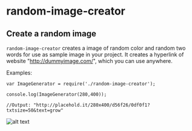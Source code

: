 # random-image-creator

## Create a random image

`random-image-creator` creates a image of random color and random two words for use as sample image in your project. It creates a hyperlink of website "http://dummyimage.com/", which you can use anywhere.

Examples:

    var ImageGenerator = require('./random-image-creator');

    console.log(ImageGenerator(280,400));
    
    //Output: "http://placehold.it/280x400/d56f26/0df0f1?txtsize=50&text=grow"


![alt text](http://placehold.it/280x400/d56f26/0df0f1?txtsize=50&text=grow)
